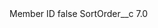 <?xml version="1.0" encoding="UTF-8"?>
<CustomMetadata xmlns="http://soap.sforce.com/2006/04/metadata" xmlns:xsi="http://www.w3.org/2001/XMLSchema-instance" xmlns:xsd="http://www.w3.org/2001/XMLSchema">
    <label>Member ID</label>
    <protected>false</protected>
    <values>
        <field>SortOrder__c</field>
        <value xsi:type="xsd:double">7.0</value>
    </values>
</CustomMetadata>
